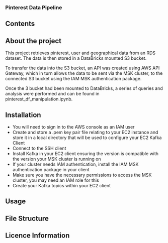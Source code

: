 ### Pinterest Data Pipeline

## Contents

## About the project
This project retrieves pinterest, user and geographical data from an RDS dataset. The data is then stored in a DataBricks mounted S3 bucket.

To transfer the data into the S3 bucket, an API was created using AWS API Gateway, which in turn allows the data to be sent via the MSK cluster, to the connected S3 bucket using the IAM MSK authentication package.

Once the 3 bucket had been mounted to DataBricks, a series of queries and analysis were performed and can be found in pinterest_df_manipulation.ipynb.

## Installation
 - You will need to sign in to the AWS console as an IAM user
 - Create and store a .pem key pair file relating to your EC2 instance and store it in a local directory that will be used to configure your EC2 Kafka Client
 - Connect to the SSH client
 - Install Kafka in your EC2 client ensuring the version is compatible with the version your MSK cluster is running on
 - If your cluster needs IAM authentication, install the IAM MSK authentication package in your client
 - Make sure you have the necessary permissions to access the MSK cluster, you may need an IAM role for this
 - Create your Kafka topics within your EC2 client 


## Usage

## File Structure

## Licence Information
